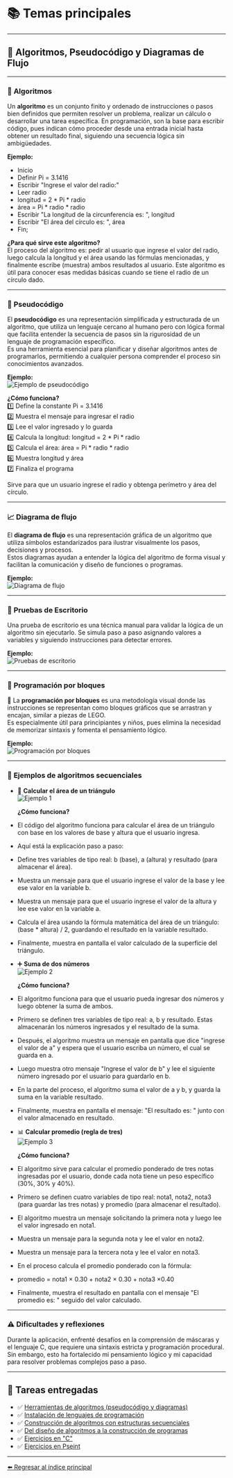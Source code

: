 # 📚 **Temas principales**

---

## 🚀 **Algoritmos, Pseudocódigo y Diagramas de Flujo**

---

### 🧮 **Algoritmos**

Un **algoritmo** es un conjunto finito y ordenado de instrucciones o pasos bien definidos que permiten resolver un problema, realizar un cálculo o desarrollar una tarea específica. En programación, son la base para escribir código, pues indican cómo proceder desde una entrada inicial hasta obtener un resultado final, siguiendo una secuencia lógica sin ambigüedades.  

**Ejemplo:**  
- Inicio  
- Definir Pi = 3.1416  
- Escribir "Ingrese el valor del radio:"  
- Leer radio  
- longitud = 2 * Pi * radio  
- área = Pi * radio * radio  
- Escribir "La longitud de la circunferencia es: ", longitud  
- Escribir "El área del círculo es: ", área  
- Fin; 

**¿Para qué sirve este algoritmo?**  
El proceso del algoritmo es: pedir al usuario que ingrese el valor del radio, luego calcula la longitud y el área usando las fórmulas mencionadas, y finalmente escribe (muestra) ambos resultados al usuario. Este algoritmo es útil para conocer esas medidas básicas cuando se tiene el radio de un círculo dado.


---

### 📜 **Pseudocódigo**

El **pseudocódigo** es una representación simplificada y estructurada de un algoritmo, que utiliza un lenguaje cercano al humano pero con lógica formal que facilita entender la secuencia de pasos sin la rigurosidad de un lenguaje de programación específico.  
Es una herramienta esencial para planificar y diseñar algoritmos antes de programarlos, permitiendo a cualquier persona comprender el proceso sin conocimientos avanzados.   

**Ejemplo:**  
![Ejemplo de pseudocódigo](https://github.com/ElvisGuayllas/Teor-a-de-la-Programaci-n/blob/main/imagenes/imagen1.png)

**¿Cómo funciona?**  
1️⃣ Define la constante Pi = 3.1416  
2️⃣ Muestra el mensaje para ingresar el radio  
3️⃣ Lee el valor ingresado y lo guarda  
4️⃣ Calcula la longitud: longitud = 2 * Pi * radio  
5️⃣ Calcula el área: área = Pi * radio * radio  
6️⃣ Muestra longitud y área  
7️⃣ Finaliza el programa  

Sirve para que un usuario ingrese el radio y obtenga perímetro y área del círculo.

---

### 📈 **Diagrama de flujo**

El **diagrama de flujo** es una representación gráfica de un algoritmo que utiliza símbolos estandarizados para ilustrar visualmente los pasos, decisiones y procesos.  
Estos diagramas ayudan a entender la lógica del algoritmo de forma visual y facilitan la comunicación y diseño de funciones o programas. 

**Ejemplo:**  
![Diagrama de flujo](https://github.com/ElvisGuayllas/Teor-a-de-la-Programaci-n/blob/main/imagenes/Diagrama%20de%20flujo.png)

---

### 🧾 **Pruebas de Escritorio**

Una prueba de escritorio es una técnica manual para validar la lógica de un algoritmo sin ejecutarlo. Se simula paso a paso asignando valores a variables y siguiendo instrucciones para detectar errores.  

**Ejemplo:**  
![Pruebas de escritorio](https://github.com/ElvisGuayllas/Teor-a-de-la-Programaci-n/blob/main/imagenes/Pruebas%20de%20escritorio.png)

---

### 🔲 **Programación por bloques**

🧱 La **programación por bloques** es una metodología visual donde las instrucciones se representan como bloques gráficos que se arrastran y encajan, similar a piezas de LEGO.  
Es especialmente útil para principiantes y niños, pues elimina la necesidad de memorizar sintaxis y fomenta el pensamiento lógico.

**Ejemplo:**  
![Programación por bloques](https://github.com/ElvisGuayllas/Teor-a-de-la-Programaci-n/blob/main/imagenes/Captura%20de%20pantalla%202025-10-29%20093359.png)

---

### 📝 **Ejemplos de algoritmos secuenciales**

- 📐 **Calcular el área de un triángulo**  
  ![Ejemplo 1](https://github.com/ElvisGuayllas/Teor-a-de-la-Programaci-n/blob/main/imagenes/Captura%20de%20pantalla%202025-10-29%20095347.png)

  **¿Cómo funciona?**  
 - El código del algoritmo funciona para calcular el área de un triángulo con base en los valores de base y altura que el usuario ingresa.
- Aquí está la explicación paso a paso:
- Define tres variables de tipo real: b (base), a (altura) y resultado (para almacenar el área).
- Muestra un mensaje para que el usuario ingrese el valor de la base y lee ese valor en la variable b.
- Muestra un mensaje para que el usuario ingrese el valor de la altura y lee ese valor en la variable a.
- Calcula el área usando la fórmula matemática del área de un triángulo: (base * altura) / 2, guardando el resultado en la variable resultado.
- Finalmente, muestra en pantalla el valor calculado de la superficie del triángulo.


- ➕ **Suma de dos números**  
  ![Ejemplo 2](https://github.com/ElvisGuayllas/Teor-a-de-la-Programaci-n/blob/main/imagenes/suma%20de%20dos%20numeros.png)

  **¿Cómo funciona?**  
- El algoritmo funciona para que el usuario pueda ingresar dos números y luego obtener la suma de ambos.
- Primero se definen tres variables de tipo real: a, b y resultado. Estas almacenarán los números ingresados y el resultado de la suma.
- Después, el algoritmo muestra un mensaje en pantalla que dice "ingrese el valor de a" y espera que el usuario escriba un número, el cual se guarda en a.
- Luego muestra otro mensaje "Ingrese el valor de b" y lee el siguiente número ingresado por el usuario para guardarlo en b.
- En la parte del proceso, el algoritmo suma el valor de a y b, y guarda la suma en la variable resultado.
- Finalmente, muestra en pantalla el mensaje: "El resultado es: " junto con el valor almacenado en resultado.

  
- 📊 **Calcular promedio (regla de tres)**  
  ![Ejemplo 3](https://github.com/ElvisGuayllas/Teor-a-de-la-Programaci-n/blob/main/imagenes/Promedio.png)

  **¿Cómo funciona?**  
- El algoritmo sirve para calcular el promedio ponderado de tres notas ingresadas por el usuario, donde cada nota tiene un peso específico (30%, 30% y 40%).
- Primero se definen cuatro variables de tipo real: nota1, nota2, nota3 (para guardar las tres notas) y promedio (para almacenar el resultado).
- El algoritmo muestra un mensaje solicitando la primera nota y luego lee el valor ingresado en nota1.
- Muestra un mensaje para la segunda nota y lee el valor en nota2.
- Muestra un mensaje para la tercera nota y lee el valor en nota3.
- En el proceso calcula el promedio ponderado con la fórmula:
- promedio = nota1 × 0.30 + nota2 × 0.30 + nota3 ×0.40
- Finalmente, muestra el resultado en pantalla con el mensaje "El promedio es: " seguido del valor calculado.

---

### ⚠️ **Dificultades y reflexiones**

Durante la aplicación, enfrenté desafíos en la comprensión de máscaras y el lenguaje C, que requiere una sintaxis estricta y programación procedural. Sin embargo, esto ha fortalecido mi pensamiento lógico y mi capacidad para resolver problemas complejos paso a paso.

---

## 📁 **Tareas entregadas**

- ✅ [Herramientas de algoritmos (pseudocódigo y diagramas)](https://drive.google.com/file/d/1-8r3nNZ82_79XYHAUDY8EJkMvBsa1ERc/view?usp=drive_link)  
- ✅ [Instalación de lenguajes de programación](https://drive.google.com/file/d/14J7SAnPUKfMiSxT1s4EGUgtW_r7eQY0G/view?usp=drive_link)  
- ✅ [Construcción de algoritmos con estructuras secuenciales](https://drive.google.com/file/d/1AZLjMB7uwIYVQi00So4b3ge_dJLJ8LFA/view?usp=drive_link)  
- ✅ [Del diseño de algoritmos a la construcción de programas](https://drive.google.com/file/d/1Roji2JPSVhwFUL0xn-KkCvRUT9IvwU12/view?usp=drive_link)  
- ✅ [Ejercicios en "C"](https://drive.google.com/drive/folders/12QoqkacnlMom00tgVKZJs70fvS-t7gCY?usp=drive_link)  
- ✅ [Ejercicios en Pseint](https://drive.google.com/drive/folders/10r9xaEuI8Rx7YmlAiwq1p01n5fmwnaAu?usp=drive_link)

---

[⬅️ Regresar al índice principal](./index.md)


